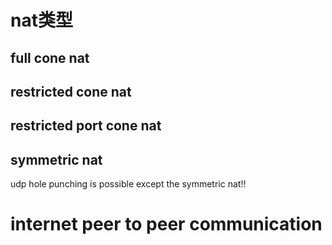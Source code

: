 # nat类型

## full cone nat

## restricted cone nat

## restricted port cone nat

## symmetric nat

udp hole punching is possible except the symmetric nat!!  


# internet peer to peer communication

